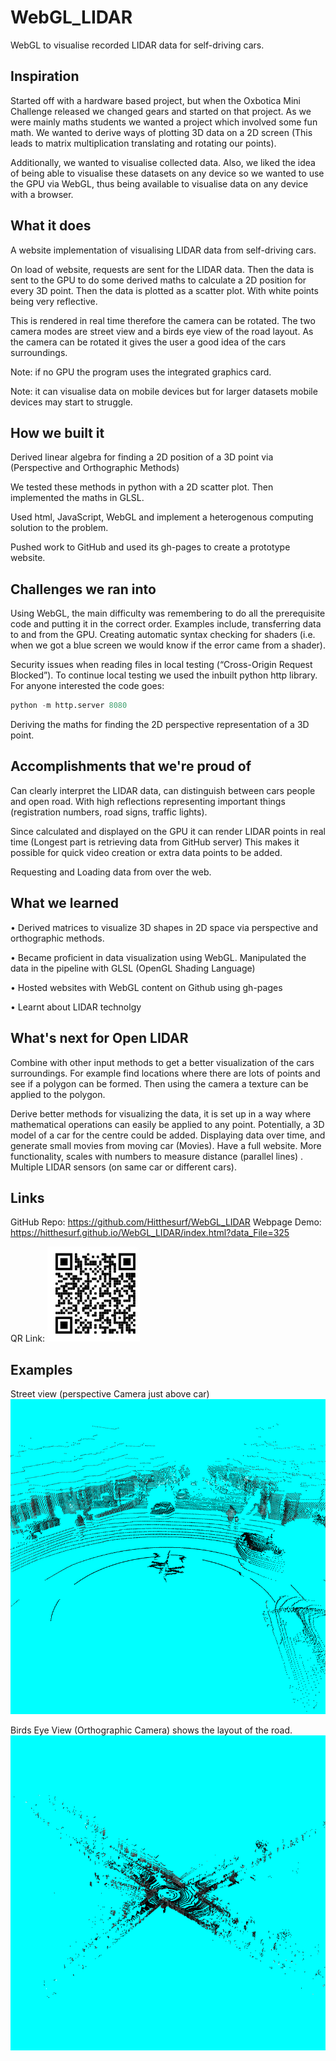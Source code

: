 # WebGL_LIDAR
WebGL to visualise recorded LIDAR data for self-driving cars.
## Inspiration
 Started off with a hardware based project, but when the Oxbotica Mini Challenge released we changed gears and started on that project. As we were mainly maths students we wanted a project which involved some fun math. We wanted to derive ways of plotting 3D data on a 2D screen (This leads to matrix multiplication translating and rotating our points).

Additionally, we wanted to visualise collected data. Also, we liked the idea of being able to visualise these datasets on any device so we wanted to use the GPU via WebGL, thus being available to visualise data on any device with a browser. 

## What it does
A website implementation of visualising LIDAR data from self-driving cars. 

On load of website, requests are sent for the LIDAR data. Then the data is sent to the GPU to do some derived maths to calculate a 2D position for every 3D point. Then the data is plotted as a scatter plot. With white points being very reflective.

This is rendered in real time therefore the camera can be rotated. The two camera modes are street view and a birds eye view of the road layout. As the camera can be rotated it gives the user a good idea of the cars surroundings. 

Note: if no GPU the program uses the integrated graphics card.

Note: it can visualise data on mobile devices but for larger datasets mobile devices may start to struggle.

## How we built it

Derived linear algebra for finding a 2D position of a 3D point via (Perspective and Orthographic Methods)

We tested these methods in python with a 2D scatter plot. Then implemented the maths in GLSL.

Used html, JavaScript, WebGL and  implement a heterogenous computing solution to the problem. 

Pushed work to GitHub and used its gh-pages to create a prototype website.

## Challenges we ran into

Using WebGL, the main difficulty was remembering to do all the prerequisite code and putting it in the correct order. Examples include, transferring data to and from the GPU. Creating automatic syntax checking for shaders (i.e. when we got a blue screen we would know if the error came from a shader). 

Security issues when reading files in local testing (“Cross-Origin Request Blocked”). To continue local testing we used the inbuilt python http library. For anyone interested the code goes:
```python
python -m http.server 8080
```

Deriving the maths for finding the 2D perspective representation of a 3D point.


## Accomplishments that we're proud of

Can clearly interpret the LIDAR data, can distinguish between cars people and open road. With high reflections representing important things (registration numbers, road signs, traffic lights).

Since calculated and displayed on the GPU it can render LIDAR points in real time (Longest part is retrieving data from GitHub server) This makes it possible for quick video creation or extra data points to be added.

Requesting and Loading data from over the web.
## What we learned

•	Derived matrices to visualize 3D shapes in 2D space via perspective and orthographic methods.

•	Became proficient in data visualization using WebGL. Manipulated the data in the pipeline with GLSL (OpenGL Shading Language)

•	Hosted websites with WebGL content on Github using gh-pages

•	Learnt about LIDAR technolgy


## What's next for Open LIDAR
Combine with other input methods to get a better visualization of the cars surroundings. For example find locations where there are lots of points and see if a polygon can be formed. Then using the camera a texture can be applied to the polygon.

Derive better methods for visualizing the data, it is set up in a way where mathematical operations can easily be applied to any point. 
Potentially, a 3D model of a car for the centre could be added.
Displaying data over time, and generate small movies from moving car (Movies).
Have a full website.
More functionality, scales with numbers to measure distance (parallel lines) .
Multiple LIDAR sensors (on same car or different cars).

## Links
GitHub Repo:  https://github.com/Hitthesurf/WebGL_LIDAR
Webpage Demo: https://hitthesurf.github.io/WebGL_LIDAR/index.html?data_File=325

QR Link:
![Alt Text]( https://raw.githubusercontent.com/Hitthesurf/WebGL_LIDAR/main/Pictures/QR_Code.png?raw=true)

## Examples
Street view (perspective Camera just above car)
![Alt Text]( https://raw.githubusercontent.com/Hitthesurf/WebGL_LIDAR/main/Pictures/LIDAR_Street_View.png?raw=true)


Birds Eye View (Orthographic Camera) shows the layout of the road.
![Alt Text]( https://raw.githubusercontent.com/Hitthesurf/WebGL_LIDAR/main/Pictures/LIDAR_Birds_View.png?raw=true)

